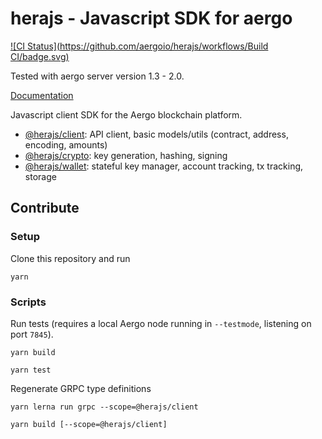 # herajs - Javascript SDK for aergo

[![CI Status](https://github.com/aergoio/herajs/workflows/Build CI/badge.svg)](https://github.com/aergoio/herajs/actions)

Tested with aergo server version 1.3 - 2.0.

[Documentation](https://herajs.readthedocs.io/)

Javascript client SDK for the Aergo blockchain platform.

- [@herajs/client](./packages/client): API client, basic models/utils (contract, address, encoding, amounts)
- [@herajs/crypto](./packages/crypto): key generation, hashing, signing
- [@herajs/wallet](./packages/wallet): stateful key manager, account tracking, tx tracking, storage

## Contribute

### Setup

Clone this repository and run

```console
yarn
```

### Scripts

Run tests (requires a local Aergo node running in `--testmode`, listening on port `7845`).

```console
yarn build
```
```console
yarn test
```

Regenerate GRPC type definitions

```console
yarn lerna run grpc --scope=@herajs/client
```
```console
yarn build [--scope=@herajs/client]
```
